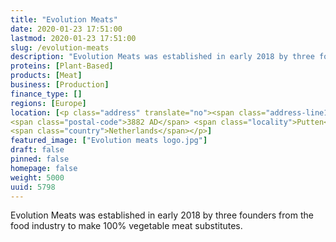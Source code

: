 ```yaml
---
title: "Evolution Meats"
date: 2020-01-23 17:51:00
lastmod: 2020-01-23 17:51:00
slug: /evolution-meats
description: "Evolution Meats was established in early 2018 by three founders from the food industry to make 100% vegetable meat substitutes."
proteins: [Plant-Based]
products: [Meat]
business: [Production]
finance_type: []
regions: [Europe]
location: [<p class="address" translate="no"><span class="address-line1">Molenstraat</span><br>
<span class="postal-code">3882 AD</span> <span class="locality">Putten</span><br>
<span class="country">Netherlands</span></p>]
featured_image: ["Evolution meats logo.jpg"]
draft: false
pinned: false
homepage: false
weight: 5000
uuid: 5798
---
```

<p>Evolution Meats was established in early 2018 by three founders from the food industry to make 100% vegetable meat substitutes.</p>
